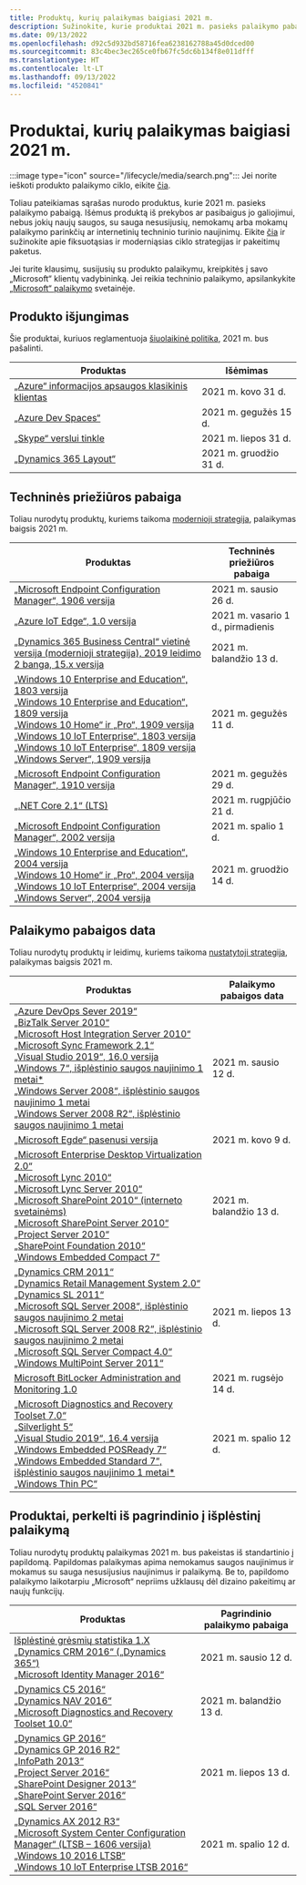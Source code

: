 ```yaml
---
title: Produktų, kurių palaikymas baigiasi 2021 m.
description: Sužinokite, kurie produktai 2021 m. pasieks palaikymo pabaigą arba pereis nuo pagrindinio palaikymo į išplėstinį palaikymą.
ms.date: 09/13/2022
ms.openlocfilehash: d92c5d932bd58716fea6238162788a45d0dced00
ms.sourcegitcommit: 83c4bec3ec265ce0fb67fc5dc6b134f8e011dfff
ms.translationtype: HT
ms.contentlocale: lt-LT
ms.lasthandoff: 09/13/2022
ms.locfileid: "4520841"
---
```

# <a name="products-ending-support-in-2021"></a>Produktai, kurių palaikymas baigiasi 2021 m.

:::image type="icon" source="/lifecycle/media/search.png":::
Jei norite ieškoti produkto palaikymo ciklo, eikite [čia](/lifecycle/products/).

Toliau pateikiamas sąrašas nurodo produktus, kurie 2021 m. pasieks palaikymo pabaigą. Išėmus produktą iš prekybos ar pasibaigus jo galiojimui, nebus jokių naujų saugos, su sauga nesusijusių, nemokamų arba mokamų palaikymo parinkčių ar internetinių techninio turinio naujinimų. Eikite [čia](/lifecycle/overview/product-end-of-support-overview) ir sužinokite apie fiksuotąsias ir moderniąsias ciklo strategijas ir pakeitimų paketus.

Jei turite klausimų, susijusių su produkto palaikymu, kreipkitės į savo „Microsoft“ klientų vadybininką. Jei reikia techninio palaikymo, apsilankykite [„Microsoft“ palaikymo](https://support.microsoft.com/contactus/?ws=support) svetainėje.

## <a name="product-retirements"></a>Produkto išjungimas

Šie produktai, kuriuos reglamentuoja [šiuolaikinė politika](/lifecycle/policies/modern), 2021 m. bus pašalinti.

| Produktas | Išėmimas |
| --- | --- |
| [„Azure“ informacijos apsaugos klasikinis klientas](/lifecycle/products/azure-information-protection-classic-client?branch=live)<br> | 2021 m. kovo 31 d. |
| [„Azure Dev Spaces“](/lifecycle/products/azure-dev-spaces?branch=live)<br> | 2021 m. gegužės 15 d. |
| [„Skype“ verslui tinkle](/lifecycle/products/skype-for-business-online?branch=live)<br> | 2021 m. liepos 31 d. |
| [„Dynamics 365 Layout“](/lifecycle/products/dynamics-365-layout?branch=live)<br> | 2021 m. gruodžio 31 d. |


## <a name="release-end-of-servicing"></a>Techninės priežiūros pabaiga

Toliau nurodytų produktų, kuriems taikoma [modernioji strategija](/lifecycle/policies/modern), palaikymas baigsis 2021 m.

| Produktas | Techninės priežiūros pabaiga |
| --- | --- |
| [„Microsoft Endpoint Configuration Manager“, 1906 versija](/lifecycle/products/microsoft-endpoint-configuration-manager?branch=live)<br> | 2021 m. sausio 26 d. |
| [„Azure IoT Edge“, 1.0 versija](/lifecycle/products/azure-iot-edge?branch=live)<br> | 2021 m. vasario 1 d., pirmadienis |
| [„Dynamics 365 Business Central“ vietinė versija (modernioji strategija), 2019 leidimo 2 banga, 15.x versija](/lifecycle/products/dynamics-365-business-central-onpremises-modern-policy?branch=live)<br> | 2021 m. balandžio 13 d. |
| [„Windows 10 Enterprise and Education“, 1803 versija](/lifecycle/products/windows-10-enterprise-and-education?branch=live)<br>[„Windows 10 Enterprise and Education“, 1809 versija](/lifecycle/products/windows-10-enterprise-and-education?branch=live)<br>[„Windows 10 Home“ ir „Pro“, 1909 versija](/lifecycle/products/windows-10-home-and-pro?branch=live)<br>[„Windows 10 IoT Enterprise“, 1803 versija](/lifecycle/products/windows-10-iot-enterprise?branch=live)<br>[„Windows 10 IoT Enterprise“, 1809 versija](/lifecycle/products/windows-10-iot-enterprise?branch=live)<br>[„Windows Server“, 1909 versija](/lifecycle/products/windows-server?branch=live)<br> | 2021 m. gegužės 11 d. |
| [„Microsoft Endpoint Configuration Manager“, 1910 versija](/lifecycle/products/microsoft-endpoint-configuration-manager?branch=live)<br> | 2021 m. gegužės 29 d. |
| [„.NET Core 2.1“ (LTS)](/lifecycle/products/microsoft-net-and-net-core?branch=live)<br> | 2021 m. rugpjūčio 21 d. |
| [„Microsoft Endpoint Configuration Manager“, 2002 versija](/lifecycle/products/microsoft-endpoint-configuration-manager?branch=live)<br> | 2021 m. spalio 1 d. |
| [„Windows 10 Enterprise and Education“, 2004 versija](/lifecycle/products/windows-10-enterprise-and-education?branch=live)<br>[„Windows 10 Home“ ir „Pro“, 2004 versija](/lifecycle/products/windows-10-home-and-pro?branch=live)<br>[„Windows 10 IoT Enterprise“, 2004 versija](/lifecycle/products/windows-10-iot-enterprise?branch=live)<br>[„Windows Server“, 2004 versija](/lifecycle/products/windows-server?branch=live)<br> | 2021 m. gruodžio 14 d. |


## <a name="products-reaching-end-of-support"></a>Palaikymo pabaigos data

Toliau nurodytų produktų ir leidimų, kuriems taikoma [nustatytoji strategija](/lifecycle/policies/fixed), palaikymas baigsis 2021 m.

| Produktas | Palaikymo pabaigos data |
| --- | --- |
| [„Azure DevOps Sever 2019“](/lifecycle/products/azure-devops-server-2019?branch=live)<br>[„BizTalk Server 2010“](/lifecycle/products/biztalk-server-2010?branch=live)<br>[„Microsoft Host Integration Server 2010“](/lifecycle/products/microsoft-host-integration-server-2010?branch=live)<br>[„Microsoft Sync Framework 2.1“](/lifecycle/products/microsoft-sync-framework-21?branch=live)<br>[„Visual Studio 2019“, 16.0 versija](/lifecycle/products/visual-studio-2019?branch=live)<br>[„Windows 7“, išplėstinio saugos naujinimo 1 metai*](/lifecycle/products/windows-7?branch=live)<br>[„Windows Server 2008“, išplėstinio saugos naujinimo 1 metai](/lifecycle/products/windows-server-2008?branch=live)<br>[„Windows Server 2008 R2“, išplėstinio saugos naujinimo 1 metai](/lifecycle/products/windows-server-2008-r2?branch=live)<br> | 2021 m. sausio 12 d. |
| [„Microsoft Egde“ pasenusi versija](/lifecycle/products/microsoft-edge-legacy?branch=live)<br> | 2021 m. kovo 9 d. |
| [„Microsoft Enterprise Desktop Virtualization 2.0“](/lifecycle/products/microsoft-enterprise-desktop-virtualization-20?branch=live)<br>[„Microsoft Lync 2010“](/lifecycle/products/microsoft-lync-2010?branch=live)<br>[„Microsoft Lync Server 2010“](/lifecycle/products/microsoft-lync-server-2010?branch=live)<br>[„Microsoft SharePoint 2010“ (interneto svetainėms)](/lifecycle/products/microsoft-sharepoint-2010?branch=live)<br>[„Microsoft SharePoint Server 2010“](/lifecycle/products/microsoft-sharepoint-server-2010?branch=live)<br>[„Project Server 2010“](/lifecycle/products/project-server-2010?branch=live)<br>[„SharePoint Foundation 2010“](/lifecycle/products/sharepoint-foundation-2010?branch=live)<br>[„Windows Embedded Compact 7“](/lifecycle/products/windows-embedded-compact-7?branch=live)<br> | 2021 m. balandžio 13 d. |
| [„Dynamics CRM 2011“](/lifecycle/products/dynamics-crm-2011?branch=live)<br>[„Dynamics Retail Management System 2.0“](/lifecycle/products/dynamics-retail-management-system-20?branch=live)<br>[„Dynamics SL 2011“](/lifecycle/products/dynamics-sl-2011?branch=live)<br>[„Microsoft SQL Server 2008“, išplėstinio saugos naujinimo 2 metai](/lifecycle/products/microsoft-sql-server-2008?branch=live)<br>[„Microsoft SQL Server 2008 R2“, išplėstinio saugos naujinimo 2 metai](/lifecycle/products/microsoft-sql-server-2008-r2?branch=live)<br>[„Microsoft SQL Server Compact 4.0“](/lifecycle/products/microsoft-sql-server-compact-40?branch=live)<br>[„Windows MultiPoint Server 2011“](/lifecycle/products/windows-multipoint-server-2011?branch=live)<br> | 2021 m. liepos 13 d. |
| [Microsoft BitLocker Administration and Monitoring 1.0](/lifecycle/products/microsoft-bitlocker-administration-and-monitoring-10?branch=live)<br> | 2021 m. rugsėjo 14 d. |
| [„Microsoft Diagnostics and Recovery Toolset 7.0“](/lifecycle/products/microsoft-diagnostics-and-recovery-toolset-70?branch=live)<br>[„Silverlight 5“](/lifecycle/products/silverlight-5?branch=live)<br>[„Visual Studio 2019“, 16.4 versija](/lifecycle/products/visual-studio-2019?branch=live)<br>[„Windows Embedded POSReady 7“](/lifecycle/products/windows-embedded-posready-7?branch=live)<br>[„Windows Embedded Standard 7“, išplėstinio saugos naujinimo 1 metai*](/lifecycle/products/windows-embedded-standard-7?branch=live)<br>[„Windows Thin PC“](/lifecycle/products/windows-thin-pc?branch=live)<br> | 2021 m. spalio 12 d. |


## <a name="products-moving-to-extended-support"></a>Produktai, perkelti iš pagrindinio į išplėstinį palaikymą

Toliau nurodytų produktų palaikymas 2021 m. bus pakeistas iš standartinio į papildomą. Papildomas palaikymas apima nemokamus saugos naujinimus ir mokamus su sauga nesusijusius naujinimus ir palaikymą. Be to, papildomo palaikymo laikotarpiu „Microsoft“ nepriims užklausų dėl dizaino pakeitimų ar naujų funkcijų.

| Produktas | Pagrindinio palaikymo pabaiga |
| --- | --- |
| [Išplėstinė grėsmių statistika 1.X](/lifecycle/products/advanced-threat-analytics-1x?branch=live)<br>[„Dynamics CRM 2016“ („Dynamics 365“)](/lifecycle/products/dynamics-crm-2016-dynamics-365?branch=live)<br>[„Microsoft Identity Manager 2016“](/lifecycle/products/microsoft-identity-manager-2016?branch=live)<br> | 2021 m. sausio 12 d. |
| [„Dynamics C5 2016“](/lifecycle/products/dynamics-c5-2016?branch=live)<br>[„Dynamics NAV 2016“](/lifecycle/products/dynamics-nav-2016?branch=live)<br>[„Microsoft Diagnostics and Recovery Toolset 10.0“](/lifecycle/products/microsoft-diagnostics-and-recovery-toolset-100?branch=live)<br> | 2021 m. balandžio 13 d. |
| [„Dynamics GP 2016“](/lifecycle/products/dynamics-gp-2016?branch=live)<br>[„Dynamics GP 2016 R2“](/lifecycle/products/dynamics-gp-2016-r2?branch=live)<br>[„InfoPath 2013“](/lifecycle/products/infopath-2013?branch=live)<br>[„Project Server 2016“](/lifecycle/products/project-server-2016?branch=live)<br>[„SharePoint Designer 2013“](/lifecycle/products/sharepoint-designer-2013?branch=live)<br>[„SharePoint Server 2016“](/lifecycle/products/sharepoint-server-2016?branch=live)<br>[„SQL Server 2016“](/lifecycle/products/sql-server-2016?branch=live)<br> | 2021 m. liepos 13 d. |
| [„Dynamics AX 2012 R3“](/lifecycle/products/dynamics-ax-2012-r3?branch=live)<br>[„Microsoft System Center Configuration Manager“ (LTSB – 1606 versija)](/lifecycle/products/microsoft-system-center-configuration-manager-ltsb-version-1606?branch=live)<br>[„Windows 10 2016 LTSB“](/lifecycle/products/windows-10-2016-ltsb?branch=live)<br>[„Windows 10 IoT Enterprise LTSB 2016“](/lifecycle/products/windows-10-iot-enterprise-ltsb-2016?branch=live)<br> | 2021 m. spalio 12 d. |
